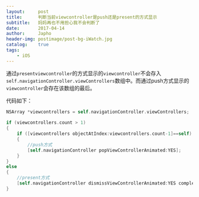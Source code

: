 ```yaml
---
layout:     post
title:      判断当前viewcontroller是push还是present的方式显示
subtitle:   妈妈再也不用担心我不会判断了
date:       2017-04-14
author:     Japho
header-img: postimage/post-bg-iWatch.jpg
catalog:    true
tags:
    - iOS
---
```


通过`presentviewcontroller`的方式显示的`viewcontroller`不会存入`self.navigationController.viewControllers`数组中。而通过push方式显示的`viewcontroller`会存在该数组的最后。

代码如下：

```swift
NSArray *viewcontrollers = self.navigationController.viewControllers;    
    
if (viewcontrollers.count > 1)     
{    
    if ([viewcontrollers objectAtIndex:viewcontrollers.count-1]==self)     
    {    
        //push方式    
        [self.navigationController popViewControllerAnimated:YES];    
    }    
}    
else    
{    
    //present方式    
    [self.navigationController dismissViewControllerAnimated:YES completion:nil];    
}
```
